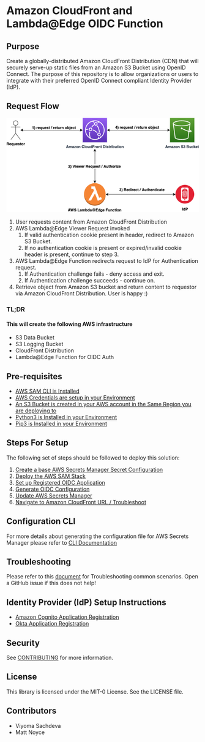 # Amazon CloudFront and Lambda@Edge OIDC Function

## Purpose

Create a globally-distributed Amazon CloudFront Distribution (CDN) that will securely serve-up static files from an Amazon S3 Bucket using OpenID Connect. The purpose of this repository is to allow organizations or users to integrate with their preferred OpenID Connect compliant Identity Provider (IdP). 

## Request Flow

![request_flow](images/request_flow.png)

1. User requests content from Amazon CloudFront Distribution
2. AWS Lambda@Edge Viewer Request invoked
	1. If valid authentication cookie present in header, redirect to Amazon S3 Bucket.
	2. If no authentication cookie is present or expired/invalid cookie header is present, continue to step 3.
3. AWS Lambda@Edge Function redirects request to IdP for Authentication request.
	1. If Authentication challenge fails - deny access and exit.
	2. If Authentication challenge succeeds - continue on.
4. Retrieve object from Amazon S3 bucket and return content to requestor via Amazon CloudFront Distribution. User is happy :)

### TL;DR

#### This will create the following AWS infrastructure

- S3 Data Bucket
- S3 Logging Bucket
- CloudFront Distribution
- Lambda@Edge Function for OIDC Auth

## Pre-requisites

- [AWS SAM CLI is Installed](https://docs.aws.amazon.com/serverless-application-model/latest/developerguide/serverless-sam-cli-install.html)
- [AWS Credentials are setup in your Environment](https://docs.aws.amazon.com/sdk-for-java/v1/developer-guide/setup-credentials.html)
- [An S3 Bucket is created in your AWS account in the Same Region you are deploying to](https://docs.aws.amazon.com/AmazonS3/latest/userguide/create-bucket-overview.html)
- [Python3 is Installed in your Environment](https://www.python.org/downloads/)
- [Pip3 is Installed in your Environment](https://pip.pypa.io/en/stable/installation/)

## Steps For Setup

The following set of steps should be followed to deploy this solution:

1. [Create a base AWS Secrets Manager Secret Configuration](docs/baseconfiguration.md)
2. [Deploy the AWS SAM Stack](docs/deploy.md)
3. [Set up Registered OIDC Application](docs/registerapplication.md)
4. [Generate OIDC Configuration](docs/configuration.md)
5. [Update AWS Secrets Manager](docs/secretsmanager.md)
6. [Navigate to Amazon CloudFront URL / Troubleshoot](docs/cloudfront.md)

## Configuration CLI

For more details about generating the configuration file for AWS Secrets Manager please refer to [CLI Documentation](cli/README.md)

## Troubleshooting

Please refer to this [document](docs/cloudfront.md) for Troubleshooting common scenarios. Open a GitHub issue if this does not help!

## Identity Provider (IdP) Setup Instructions
- [Amazon Cognito Application Registration](docs/cognito.md)
- [Okta Application Registration](docs/okta.md)


## Security

See [CONTRIBUTING](CONTRIBUTING.md#security-issue-notifications) for more information.

## License

This library is licensed under the MIT-0 License. See the LICENSE file.

## Contributors

- Viyoma Sachdeva
- Matt Noyce
